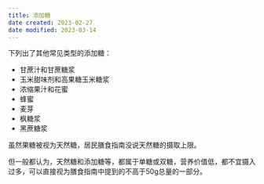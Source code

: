 ```yaml
---
title: 添加糖
date created: 2023-02-27
date modified: 2023-03-14
---
```


下列出了其他常见类型的添加糖：

- 甘蔗汁和甘蔗糖浆
- 玉米甜味剂和高果糖玉米糖浆
- 浓缩果汁和花蜜
- 蜂蜜
- 麦芽
- 枫糖浆
- 黑蔗糖浆

虽然果糖被视为天然糖，居民膳食指南没说天然糖的摄取上限。

但一般都认为，天然糖和添加糖等，都属于单糖或双糖，营养价值低，都不宜摄入过多，可以直接视为膳食指南中提到的不高于50g总量的一部分。
